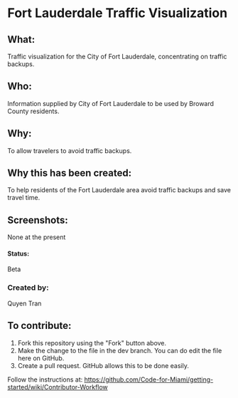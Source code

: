 # Fort Lauderdale Traffic Visualization

## What:
Traffic visualization for the City of Fort Lauderdale, concentrating on traffic backups.
## Who:
Information supplied by City of Fort Lauderdale to be used by Broward County residents.
## Why:
To allow travelers to avoid traffic backups.
## Why this has been created:
To help residents of the Fort Lauderdale area avoid traffic backups and save travel time.
## Screenshots:
None at the present
#### Status:
Beta
### Created by:
Quyen Tran

## To contribute:

1) Fork this repository using the "Fork" button above.
2) Make the change to the file in the dev branch. You can do edit the file here on GitHub.
3) Create a pull request. GitHub allows this to be done easily.

Follow the instructions at: https://github.com/Code-for-Miami/getting-started/wiki/Contributor-Workflow
